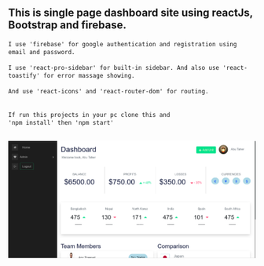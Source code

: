 <h2>This is single page dashboard site using reactJs, Bootstrap and firebase.</h1>

```
I use 'firebase' for google authentication and registration using email and password.

I use 'react-pro-sidebar' for built-in sidebar. And also use 'react-toastify' for error massage showing.

And use 'react-icons' and 'react-router-dom' for routing.


If run this projects in your pc clone this and
'npm install' then 'npm start'


```

![alt text](./src/Assets/Imgs/dashboard.png)
